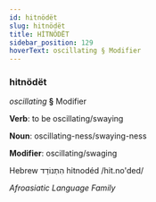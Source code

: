 ```yaml
---
id: hitnödët
slug: hitnödët
title: HİTNÖDËT
sidebar_position: 129
hoverText: oscillating § Modifier
---
```


### hitnödët

*oscillating* **§** Modifier

**Verb**: to be oscillating/swaying

**Noun**: oscillating-ness/swaying-ness

**Modifier**: oscillating/swaging

Hebrew הִתְנוֹדֵד⁩ hitnodéd /hit.no'ded/

*Afroasiatic Language Family*